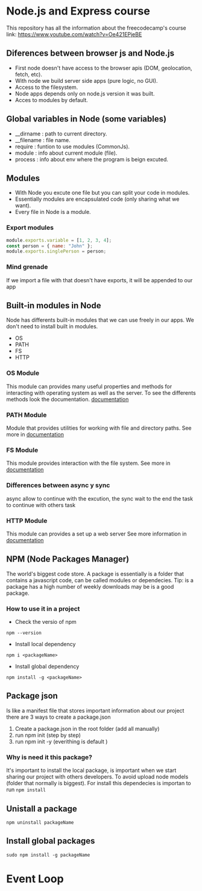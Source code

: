 # Node.js and Express course

This repository has all the information about the freecodecamp's course
link: https://www.youtube.com/watch?v=Oe421EPjeBE

## Diferences between browser js and Node.js

- First node doesn't have access to the browser apis (DOM, geolocation, fetch, etc).
- With node we build server side apps (pure logic, no GUI).
- Access to the filesystem.
- Node apps depends only on node.js version it was built.
- Acces to modules by default.

## Global variables in Node (some variables)

- \_\_dirname : path to current directory.
- \_\_filename : file name.
- require : funtion to use modules (CommonJs).
- module : info about current module (file).
- process : info about env where the program is beign excuted.

## Modules

- With Node you excute one file but you can split your code in modules.
- Essentially modules are encapsulated code (only sharing what we want).
- Every file in Node is a module.

### Export modules

```javascript
module.exports.variable = [1, 2, 3, 4];
const person = { name: "John" };
module.exports.singlePerson = person;
```

### Mind grenade

If we import a file with that doesn't have exports, it will be appended to our app

## Built-in modules in Node

Node has differents built-in modules that we can use freely in our apps.
We don't need to install built in modules.

- OS
- PATH
- FS
- HTTP

### OS Module

This module can provides many useful properties and methods for interacting with
operating system as well as the server. To see the differents methods look the documentation.
[documentation](https://nodejs.org/api/os.html)

### PATH Module

Module that provides utilities for working with file and directory paths.
See more in [documentation](https://nodejs.org/api/path.html)

### FS Module

This module provides interaction with the file system. See more in [documentation](https://nodejs.org/api/fs.html)

### Differences between async y sync

async allow to continue with the excution, the sync wait to the end the task to continue with others task

### HTTP Module

This module can provides a set up a web server
See more information in [documentation](https://nodejs.org/api/http.html)

## NPM (Node Packages Manager)

The world's biggest code store. A package is essentially is a folder that contains a javascript code, can be called
modules or dependecies. Tip: is a package has a high number of weekly downloads may be is a good package.

### How to use it in a project

- Check the versio of npm

```
npm --version
```

- Install local dependency

```
npm i <packageName>
```

- Install global dependency

```
npm install -g <packageName>
```

## Package json

Is like a manifest file that stores important information about our project
there are 3 ways to create a package.json

1. Create a package.json in the root folder (add all manually)
2. run npm init (step by step)
3. run npm init -y (everithing is default )

### Why is need it this package?

It's important to install the local package, is important when we start sharing our project with
others developers. To avoid upload node models (folder that normally is biggest). For install this
dependecies is importan to run `npm install`

## Unistall a package

```
npm uninstall packageName
```

## Install global packages

```
sudo npm install -g packageName
```

# Event Loop
